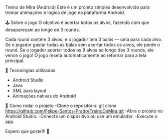 Treino de Mira (Android)
Este é um projeto simples desenvolvido para treinar animações e lógica de jogo na plataforma Android.

🕹️ Sobre o jogo
O objetivo é acertar todos os alvos, fazendo com que desapareçam ao longo de 3 rounds.

Cada round contém 3 alvos, e o jogador tem 3 balas — uma para cada alvo.
Se o jogador gastar todas as balas sem acertar todos os alvos, ele perde o round.
Se o jogador acertar todos os 9 alvos ao longo dos 3 rounds, ele vence o jogo!
O jogo reseta automaticamente ao retornar para a tela principal.

📱 Tecnologias utilizadas
- Android Studio
- Java
- XML para layout
- Animações nativas do Android

 🚀 Como rodar o projeto
-Clone o repositório: git clone https://github.com/Felipe-Santos-Prado/TreinoDeMira.git
-Abra o projeto no Android Studio.
-Conecte um dispositivo ou use um emulador.
-Execute o app.

Espero que goste!!! 🤞
